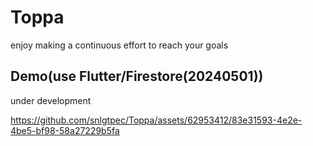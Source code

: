 # Toppa
enjoy making a continuous effort to reach your goals

## Demo(use Flutter/Firestore(20240501))
under development

https://github.com/snlgtpec/Toppa/assets/62953412/83e31593-4e2e-4be5-bf98-58a27229b5fa

